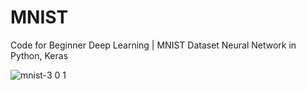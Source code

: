 # MNIST 

Code for Beginner Deep Learning | MNIST Dataset Neural Network in Python, Keras

![mnist-3 0 1](https://user-images.githubusercontent.com/72893909/181273679-654949e3-3ad4-4582-ba33-8e2d4efe9cb9.png)
